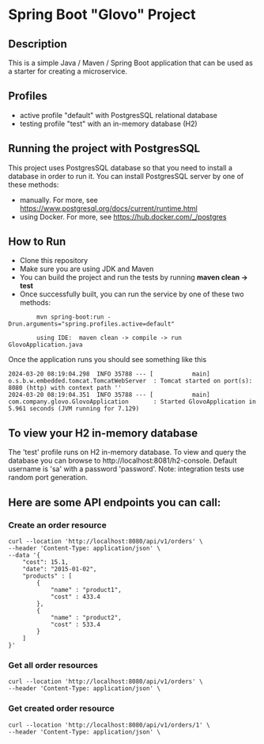 # Spring Boot "Glovo" Project

## Description

This is a simple Java / Maven / Spring Boot application that can be used as a starter for creating a microservice.

## Profiles
* active profile "default" with PostgresSQL relational database
* testing profile "test" with an in-memory database (H2) 

## Running the project with PostgresSQL

This project uses PostgresSQL database so that you need to install a database in order to run it.
You can install PostgresSQL server by one of these methods:
* manually. For more, see https://www.postgresql.org/docs/current/runtime.html
* using Docker. For more, see https://hub.docker.com/_/postgres 

## How to Run

* Clone this repository
* Make sure you are using JDK and Maven 
* You can build the project and run the tests by running **maven clean -> test**
* Once successfully built, you can run the service by one of these two methods:
```
        mvn spring-boot:run -Drun.arguments="spring.profiles.active=default"
```
```
        using IDE:  maven clean -> compile -> run GlovoApplication.java
```
Once the application runs you should see something like this

```
2024-03-20 08:19:04.298  INFO 35788 --- [           main] o.s.b.w.embedded.tomcat.TomcatWebServer  : Tomcat started on port(s): 8080 (http) with context path ''
2024-03-20 08:19:04.351  INFO 35788 --- [           main] com.company.glovo.GlovoApplication       : Started GlovoApplication in 5.961 seconds (JVM running for 7.129)
```

## To view your H2 in-memory database
The 'test' profile runs on H2 in-memory database. To view and query the database you can browse to http://localhost:8081/h2-console. Default username is 'sa' with a password 'password'.
Note: integration tests use random port generation.

## Here are some API endpoints you can call:
### Create an order resource

```
curl --location 'http://localhost:8080/api/v1/orders' \
--header 'Content-Type: application/json' \
--data '{
    "cost": 15.1,
    "date": "2015-01-02",
    "products" : [
        {
            "name" : "product1",
            "cost" : 433.4
        },
        {
            "name" : "product2",
            "cost" : 533.4
        }
    ]
}'
```
### Get all order resources
```
curl --location 'http://localhost:8080/api/v1/orders' \
--header 'Content-Type: application/json' \
```

### Get created order resource
```
curl --location 'http://localhost:8080/api/v1/orders/1' \
--header 'Content-Type: application/json' \
```
